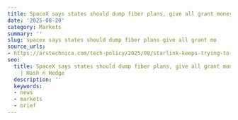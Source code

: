 ```yaml
---
title: SpaceX says states should dump fiber plans, give all grant money to Starlink
date: '2025-08-20'
category: Markets
summary: ''
slug: spacex says states should dump fiber plans give all grant mo
source_urls:
- https://arstechnica.com/tech-policy/2025/08/starlink-keeps-trying-to-block-fiber-deployment-says-us-must-nix-louisiana-plan/
seo:
  title: SpaceX says states should dump fiber plans, give all grant money to Starlink
    | Hash n Hedge
  description: ''
  keywords:
  - news
  - markets
  - brief
---
```



